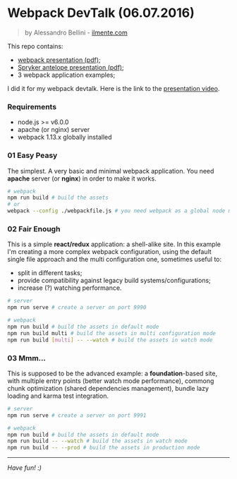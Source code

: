 
# Webpack DevTalk (06.07.2016)
> by Alessandro Bellini - [ilmente.com](https://ilmente.com)

This repo contains: 

- [webpack presentation (pdf)](https://github.com/ilmente/webpack-devtalk/blob/master/docs/webpack-devtalk.pdf);
- [Spryker antelope presentation (pdf)](https://github.com/ilmente/webpack-devtalk/blob/master/docs/antelope-devtalk.pdf);
- 3 webpack application examples;

I did it for my webpack devtalk. Here is the link to the [presentation video](https://www.periscope.tv/w/1rmxPpzWbwmxN).

### Requirements

- node.js >= v6.0.0
- apache (or nginx) server
- webpack 1.13.x globally installed

### 01 Easy Peasy
The simplest. A very basic and minimal webpack application.
You need **apache** server (or **nginx**) in order to make it works.

``` bash
# webpack
npm run build # build the assets
# or
webpack --config ./webpackfile.js # you need webpack as a global node module
```

### 02 Fair Enough
This is a simple **react/redux** application: a shell-alike site. 
In this example I'm creating a more complex webpack configuration, using the default single file approach
and the multi configuration one, sometimes useful to:

- split in different tasks;
- provide compatibility against legacy build systems/configurations;
- increase (?) watching performance.

``` bash
# server
npm run serve # create a server on port 9990

# webpack
npm run build # build the assets in default mode
npm run build multi # build the assets in multi configuration mode
npm run build [multi] -- --watch # build the assets in watch mode
```

### 03 Mmm...
This is supposed to be the advanced example: a **foundation**-based site, with multiple entry points
(better watch mode performance), commong chunk optimization (shared dependencies management), 
bundle lazy loading and karma test integration.

``` bash
# server
npm run serve # create a server on port 9991

# webpack
npm run build # build the assets in default mode
npm run build -- --watch # build the assets in watch mode
npm run build -- --prod # build the assets in production mode
```

---

*Have fun! :)*

